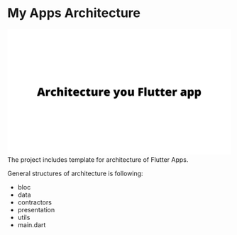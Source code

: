 # My Apps Architecture
![Heading image](heading.png)
The project includes template for architecture of Flutter Apps.

General structures of architecture is following:

- bloc
- data
- contractors
- presentation
- utils
- main.dart

